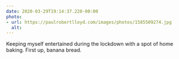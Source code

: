 ```yaml
---
date: 2020-03-29T19:14:37.220-00:00
photo:
- url: https://paulrobertlloyd.com/images/photos/1585509274.jpg
  alt: 
---
```

Keeping myself entertained during the lockdown with a spot of home baking. First up, banana bread.
